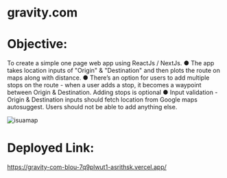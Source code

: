 # gravity.com

# Objective:
To create a simple one page web app using ReactJs / NextJs.
● The app takes location inputs of "Origin" & "Destination" and then plots the route
on maps along with distance.
● There’s an option for users to add multiple stops on the route - when a user adds a
stop, it becomes a waypoint between Origin & Destination. Adding stops is optional
● Input validation - Origin & Destination inputs should fetch location from Google
maps autosuggest. Users should not be able to add anything else.

![isuamap](https://github.com/Karthik-02/gravity.com/assets/81423983/d3b82ea4-d543-4f1c-bc08-6223da5f6bea)

# Deployed Link:
https://gravity-com-blou-7q9plwut1-asrithsk.vercel.app/
